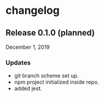 # changelog

## Release 0.1.0 (planned)
December 1, 2019

### Updates
- git branch scheme set up.
- npm project initialized inside repo.
- added jest.
